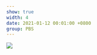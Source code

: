 ```yaml
---
show: true
width: 4
date: 2021-01-12 00:01:00 +0800
group: PBS
---
```

<div>
    <img data-src="{{ '/assets/img/sph_cuda/yang15_miscible.gif' | relative_url }}" class="lazy w-100 rounded" src="{{ '/assets/img/empty_300x200.png' | relative_url }}">
</div>
